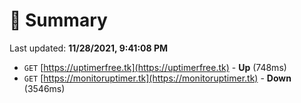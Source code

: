 # 📖 Summary
Last updated: **11/28/2021, 9:41:08 PM**

- `GET` [https://uptimerfree.tk](https://uptimerfree.tk) - **Up** (748ms)
- `GET` [https://monitoruptimer.tk](https://monitoruptimer.tk) - **Down** (3546ms)
